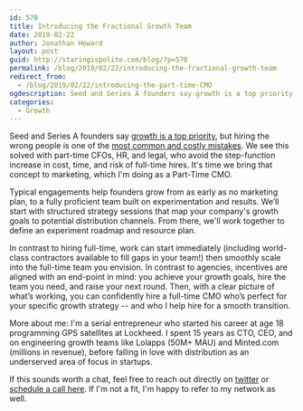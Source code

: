 ```yaml
---
id: 570
title: Introducing the Fractional Growth Team
date: 2019-02-22
author: Jonathan Howard
layout: post
guid: http://staringispolite.com/blog/?p=570
permalink: /blog/2019/02/22/introducing-the-fractional-growth-team
redirect_from:
  - /blog/2019/02/22/introducing-the-part-time-CMO
ogdescription: Seed and Series A founders say growth is a top priority, but hiring the wrong people is one of the most common and costly mistakes. We see this solved with part-time CFOs, HR, and legal, who avoid the step-function increase in cost, time, and risk of full-time hires. It’s time we bring that concept to marketing, which I’m doing as a Part-Time CMO. Typical engagements...
categories:
  - Growth
---
```

Seed and Series A founders say [growth is a top priority](https://twitter.com/rrhoover/status/1081617388586426368), but hiring the wrong people is one of the [most common and costly mistakes](https://www.cbinsights.com/research/startup-failure-reasons-top/). We see this solved with part-time CFOs, HR, and legal, who avoid the step-function increase in cost, time, and risk of full-time hires. It's time we bring that concept to marketing, which I'm doing as a Part-Time CMO.

Typical engagements help founders grow from as early as no marketing plan, to a fully proficient team built on experimentation and results. We’ll start with structured strategy sessions that map your company's growth goals to potential distribution channels. From there, we'll work together to define an experiment roadmap and resource plan. 

In contrast to hiring full-time, work can start immediately (including world-class contractors available to fill gaps in your team!) then smoothly scale into the full-time team you envision. In contrast to agencies, incentives are aligned with an end-point in mind: you achieve your growth goals, hire the team you need, and raise your next round. Then, with a clear picture of what’s working, you can confidently hire a full-time CMO who’s perfect for your specific growth strategy -- and who I help hire for a smooth transition.

More about me:
I'm a serial entrepreneur who started his career at age 18 programming GPS satellites at Lockheed. I spent 15 years as CTO, CEO, and on engineering growth teams like Lolapps (50M+ MAU) and Minted.com (millions in revenue), before falling in love with distribution as an underserved area of focus in startups.

If this sounds worth a chat, feel free to reach out directly on [twitter](https://twitter.com/staringispolite) or [schedule a call here](https://calendly.com/j-h/growth-office-hours/). If I'm not a fit, I'm happy to refer to my network as well.

